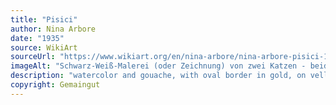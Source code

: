 ```yaml
---
title: "Pisici"
author: Nina Arbore
date: "1935"
source: WikiArt
sourceUrl: "https://www.wikiart.org/en/nina-arbore/nina-arbore-pisici-1935"
imageAlt: "Schwarz-Weiß-Malerei (oder Zeichnung) von zwei Katzen - beide liegend, eine weiß, eine von der Sorte tobby"
description: "watercolor and gouache, with oval border in gold, on vellum"
copyright: Gemaingut
---
```

